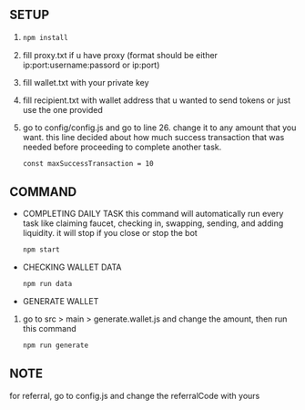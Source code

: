 ## SETUP

1. ```bash
   npm install
   ```
2. fill proxy.txt if u have proxy (format should be either ip:port:username:passord or ip:port)

3. fill wallet.txt with your private key

4. fill recipient.txt with wallet address that u wanted to send tokens or just use the one provided

5. go to config/config.js and go to line 26. change it to any amount that you want. this line decided about how much success transaction that was needed before proceeding to complete another task.

   ```bash
   const maxSuccessTransaction = 10
   ```

## COMMAND

- COMPLETING DAILY TASK
  this command will automatically run every task like claiming faucet, checking in, swapping, sending, and adding liquidity. it will stop if you close or stop the bot

  ```bash
  npm start
  ```

- CHECKING WALLET DATA

  ```bash
  npm run data
  ```

- GENERATE WALLET

1. go to src > main > generate.wallet.js and change the amount, then run this command

   ```bash
   npm run generate
   ```

## NOTE

for referral, go to config.js and change the referralCode with yours
